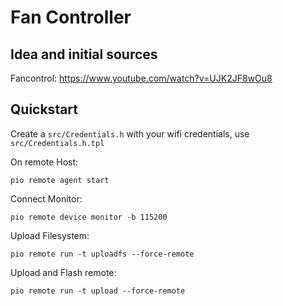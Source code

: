 # Fan Controller

## Idea and initial sources

Fancontrol: https://www.youtube.com/watch?v=UJK2JF8wOu8

## Quickstart

Create a `src/Credentials.h` with your wifi credentials, use `src/Credentials.h.tpl`

On remote Host:

```shell
pio remote agent start
```

Connect Monitor:

```shell
pio remote device monitor -b 115200
```

Upload Filesystem:

```shell
pio remote run -t uploadfs --force-remote
```

Upload and Flash remote:

```shell
pio remote run -t upload --force-remote
```
